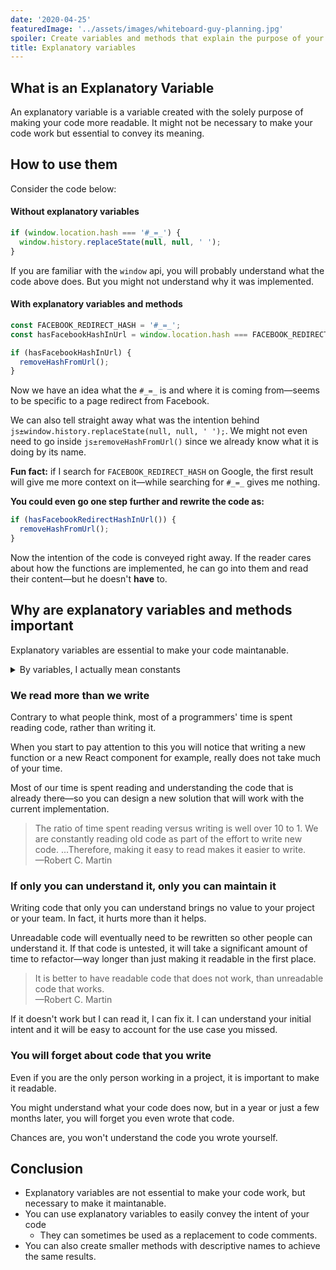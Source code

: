 ```yaml
---
date: '2020-04-25'
featuredImage: '../assets/images/whiteboard-guy-planning.jpg'
spoiler: Create variables and methods that explain the purpose of your code.
title: Explanatory variables
---
```


## What is an Explanatory Variable

An explanatory variable is a variable created with the solely purpose of making your code more readable. It might not be necessary to make your code work but essential to convey its meaning.

## How to use them

Consider the code below:

#### Without explanatory variables

```jsx
if (window.location.hash === '#_=_') {
  window.history.replaceState(null, null, ' ');
}
```

If you are familiar with the `window` api, you will probably understand what the code above does. But you might not understand why it was implemented.

#### With explanatory variables and methods

```jsx
const FACEBOOK_REDIRECT_HASH = '#_=_';
const hasFacebookHashInUrl = window.location.hash === FACEBOOK_REDIRECT_HASH;

if (hasFacebookHashInUrl) {
  removeHashFromUrl();
}
```

Now we have an idea what the `#_=_` is and where it is coming from—seems to be specific to a page redirect from Facebook.

We can also tell straight away what was the intention behind `js±window.history.replaceState(null, null, ' ');`. We might not even need to go inside `js±removeHashFromUrl()` since we already know what it is doing by its name.

**Fun fact:** if I search for `FACEBOOK_REDIRECT_HASH` on Google, the first result will give me more context on it—while searching for `#_=_` gives me nothing.

**You could even go one step further and rewrite the code as:**

```jsx
if (hasFacebookRedirectHashInUrl()) {
  removeHashFromUrl();
}
```

Now the intention of the code is conveyed right away. If the reader cares about how the functions are implemented, he can go into them and read their content—but he doesn't **have** to.

## Why are explanatory variables and methods important

Explanatory variables are essential to make your code maintanable.

<details>
  <summary>By variables, I actually mean constants</summary>
  <p>I chose to use the word variable since it is more commonly used.</p> 
  <p>Very often constants are referred as variables when discussing code.</p>
  <p>Whether this is accurate or not, is a semantic detail and it does not matter in this context—discussing semantics is usually not effective.</p>
  <p>I do not remember the last time I created a variable when coding. A few years back I switched to only use constants and to not reassign values—as a personal preference.</p> 
  <p>I still call them variables just for <b>convenience sake</b>.</p>
</details>

### We read more than we write

Contrary to what people think, most of a programmers' time is spent reading code, rather than writing it.

When you start to pay attention to this you will notice that writing a new function or a new React component for example, really does not take much of your time.

Most of our time is spent reading and understanding the code that is already there—so you can design a new solution that will work with the current implementation.

> The ratio of time spent reading versus writing is well over 10 to 1. We are constantly reading old code as part of the effort to write new code.
> ...Therefore, making it easy to read makes it easier to write.
> </br>—Robert C. Martin

### If only you can understand it, only you can maintain it

Writing code that only you can understand brings no value to your project or your team. In fact, it hurts more than it helps.

Unreadable code will eventually need to be rewritten so other people can understand it. If that code is untested, it will take a significant amount of time to refactor—way longer than just making it readable in the first place.

> It is better to have readable code that does not work, than unreadable code that works.
> </br>—Robert C. Martin

If it doesn't work but I can read it, I can fix it. I can understand your initial intent and it will be easy to account for the use case you missed.

### You will forget about code that you write

Even if you are the only person working in a project, it is important to make it readable.

You might understand what your code does now, but in a year or just a few months later, you will forget you even wrote that code.

Chances are, you won't understand the code you wrote yourself.

## Conclusion

- Explanatory variables are not essential to make your code work, but necessary to make it maintanable.
- You can use explanatory variables to easily convey the intent of your code
  - They can sometimes be used as a replacement to code comments.
- You can also create smaller methods with descriptive names to achieve the same results.
